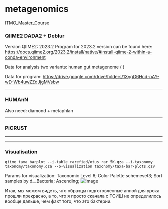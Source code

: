 # metagenomics
ITMO_Master_Course

### QIIME2 DADA2 + Deblur
Version QIIME2: 2023.2 
Program for 2023.2 version can be found here: https://docs.qiime2.org/2023.2/install/native/#install-qiime-2-within-a-conda-environment 

Data for analysis two variants: human gut metagenome (  )

Data for program: https://drive.google.com/drive/folders/1XygG6Hcd-nAY-wD-Wb4uwZZdJjgMVsbw 
_________________________________________________________________________________________________________________________________________________
### HUMAnN
Also need: diamond + metaphlan 


_________________________________________________________________________________________________________________________________________________
### PiCRUST 

_________________________________________________________________________________________________________________________________________________


_____________________________________________________________________________________________________________________________________________________
### Visualisation 
```
qiime taxa barplot --i-table rarefied/otus_rar_5K.qza --i-taxonomy taxonomy/taxonomy.qza --o-visualization taxonomy/taxa-bar-plots.qzv 
```
Params for visualization: Taxonomic Level 6; Color Palette schemeset3; Sort samples by d__Bacteria; Ascending;
![image](https://github.com/AIKozyreva/metagenomics/assets/74992091/481e5112-ee14-4ebf-b0d9-3e904bc36633)

Итак, мы можем видеть, что образцы подготовленные анной для урока прошли прекрасно, а то, что я просто скачала с ТСИШ не определилось вообще дальше, чем факт того, что это бактерии.

